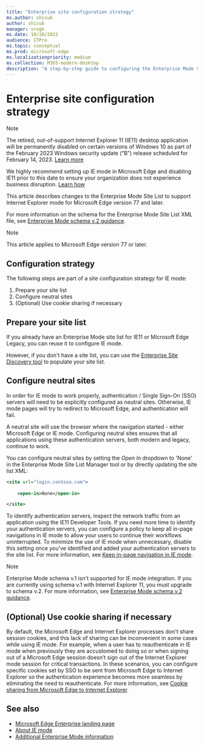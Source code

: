 ```yaml
---
title: "Enterprise site configuration strategy"
ms.author: shisub
author: shisub
manager: srugh
ms.date: 10/28/2022
audience: ITPro
ms.topic: conceptual
ms.prod: microsoft-edge
ms.localizationpriority: medium
ms.collection: M365-modern-desktop
description: "A step-by-step guide to configuring the Enterprise Mode Site list for Internet Explorer mode."
---
```


# Enterprise site configuration strategy

>[!Note]
> The retired, out-of-support Internet Explorer 11 (IE11) desktop application will be permanently disabled on certain versions of Windows 10 as part of the February 2023 Windows security update (“B”) release scheduled for February 14, 2023. [Learn more](https://techcommunity.microsoft.com/t5/windows-it-pro-blog/internet-explorer-11-desktop-app-retirement-faq/ba-p/2366549) 
>
> We highly recommend setting up IE mode in Microsoft Edge and disabling IE11 prior to this date to ensure your organization does not experience business disruption. [Learn how](https://techcommunity.microsoft.com/t5/windows-it-pro-blog/control-ie-retirement-on-your-own-schedule-with-the-disable-ie/ba-p/3627725)
> 

This article describes changes to the Enterprise Mode Site List to support Internet Explorer mode for Microsoft Edge version 77 and later.

For more information on the schema for the Enterprise Mode Site List XML file, see [Enterprise Mode schema v.2 guidance](/internet-explorer/ie11-deploy-guide/enterprise-mode-schema-version-2-guidance).

> [!NOTE]
> This article applies to Microsoft Edge version 77 or later.


## Configuration strategy

The following steps are part of a site configuration strategy for IE mode:
1. Prepare your site list
2. Configure neutral sites
3. (Optional) Use cookie sharing if necessary

## Prepare your site list

If you already have an Enterprise Mode site list for IE11 or Microsoft Edge Legacy, you can reuse it to configure IE mode.

However, if you don't have a site list, you can use the [Enterprise Site Discovery tool](/deployedge/edge-ie-mode-site-discovery) to populate your site list.

## Configure neutral sites

In order for IE mode to work properly, authentication / Single Sign-On (SSO) servers will need to be explicitly configured as neutral sites. Otherwise, IE mode pages will try to redirect to Microsoft Edge, and authentication will fail.

A neutral site will use the browser where the navigation started - either Microsoft Edge or IE mode. Configuring neutral sites ensures that all applications using these authentication servers, both modern and legacy, continue to work.

You can configure neutral sites by setting the *Open In* dropdown to 'None' in the Enterprise Mode Site List Manager tool or by directly updating the site list XML:

``` xml
<site url="login.contoso.com">
   
    <open-in>None</open-in>

</site>
```

To identify authentication servers, inspect the network traffic from an application using the IE11 Developer Tools. If you need more time to identify your authentication servers, you can configure a policy to keep all in-page navigations in IE mode to allow your users to continue their workflows uninterrupted. To minimize the use of IE mode when unnecessary, disable this setting once you've identified and added your authentication servers to the site list. For more information, see [Keep in-page navigation in IE mode](/deployedge/edge-learnmore-inpage-nav).

>[!NOTE]
   >Enterprise Mode schema v.1 isn't supported for IE mode integration. If you are currently using schema v.1 with Internet Explorer 11, you must upgrade to schema v.2. For more information, see [Enterprise Mode schema v.2 guidance](/internet-explorer/ie11-deploy-guide/enterprise-mode-schema-version-2-guidance).

## (Optional) Use cookie sharing if necessary

By default, the Microsoft Edge and Internet Explorer processes don't share session cookies, and this lack of sharing can be inconvenient in some cases while using IE mode. For example, when a user has to reauthenticate in IE mode when previously they are accustomed to doing so or when signing out of a Microsoft Edge session doesn’t sign out of the Internet Explorer mode session for critical transactions. In these scenarios, you can configure specific cookies set by SSO to be sent from Microsoft Edge to Internet Explorer so the authentication experience becomes more seamless by eliminating the need to reauthenticate. For more information, see [Cookie sharing from Microsoft Edge to Internet Explorer](/deployedge/edge-ie-mode-add-guidance-cookieshare).

## See also

- [Microsoft Edge Enterprise landing page](https://aka.ms/EdgeEnterprise)
- [About IE mode](./edge-ie-mode.md)
- [Additional Enterprise Mode information](/internet-explorer/ie11-deploy-guide/enterprise-mode-overview-for-ie11)
